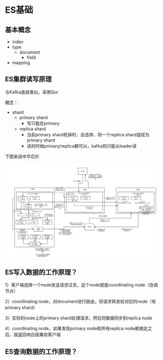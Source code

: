 # ES基础

## 基本概念

- index
- type
  - document
    - field
- mapping



## ES集群读写原理

与Kafka底层类似，采用Qur

概念：

- shard
  - primary shard
    - 写只能在primary
  - replica shard
    - 当前primary shard死掉时，会选举、将一个replica shard提拔为primary shard
    - 读的时候primary/replica都可以，kafka则只能从leader读

下图来自中华石杉

![](images/01_es读写底层原理剖析.png)



## ES写入数据的工作原理？

1）客户端选择一个node发送请求过去，这个node就是coordinating node（协调节点）

2）coordinating node，对document进行路由，将请求转发给对应的node（有primary shard）

3）实际的node上的primary shard处理请求，然后将数据同步到replica node

4）coordinating node，如果发现primary node和所有replica node都搞定之后，就返回响应结果给客户端



## ES查询数据的工作原理？

